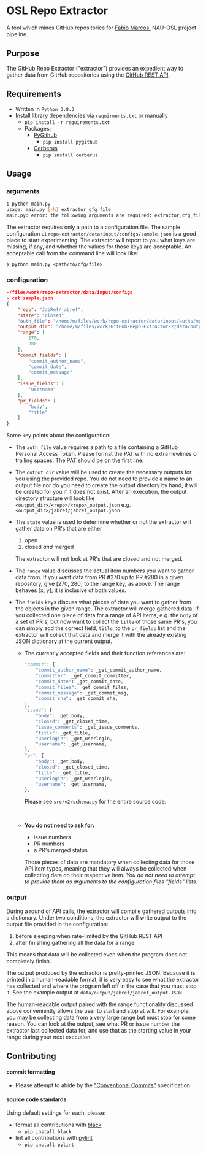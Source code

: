 # OSL Repo Extractor

A tool which mines GitHub repositories for [Fabio Marcos'](https://github.com/fabiojavamarcos) NAU-OSL project pipeline.


## Purpose
The GitHub Repo Extractor ("extractor") provides an expedient way to gather data from GitHub repositories using the [GitHub REST API](https://docs.github.com/en/rest).




## Requirements
- Written in `Python 3.8.3`
- Install library dependencies via `requirments.txt` or manually
    - `pip install -r requirements.txt`
    - Packages:
        - [PyGithub](https://pygithub.readthedocs.io/en/latest/introduction.html)
            - `pip install pygithub`
        - [Cerberus](https://docs.python-cerberus.org/en/stable/)
            - `pip install cerberus`




## Usage
### arguments
```sh
$ python main.py
usage: main.py [-h] extractor_cfg_file
main.py: error: the following arguments are required: extractor_cfg_file
```

The extractor requires only a path to a configuration file. The sample configuration at
`repo-extractor/data/input/configs/sample.json` is a good place to start experimenting. The extractor will report to you
what keys are missing, if any, and whether the values for those keys are acceptable. An acceptable call from the command line
will look like:

```shell
$ python main.py <path/to/cfg/file>
```


### configuration
```json
~/files/work/repo-extractor/data/input/configs
» cat sample.json
{
    "repo": "JabRef/jabref",
    "state": "closed"
    "auth_file": "/home/m/files/work/repo-extractor/data/input/auths/mp_auth.txt",
    "output_dir": "/home/m/files/work/GitHub-Repo-Extractor-2/data/output",
    "range": [
        270,
        280
    ],
    "commit_fields": [
        "commit_author_name",
        "commit_date",
        "commit_message"
    ],
    "issue_fields": [
        "username"
    ],
    "pr_fields": [
        "body",
        "title"
    ]
}
```

Some key points about the configuration:

- The `auth_file` value requires a path to a file containing a GitHub Personal Access Token. Please format the PAT with no
  extra newlines or trailing spaces. The PAT should be on the first line.

- The `output_dir` value will be used to create the necessary outputs for you using the provided repo. You do not need to
  provide a name to an output file nor do you need to create the output directory by hand; it will be created for you if it
  does not exist.  After an execution, the output directory structure will look like `<output_dir>/<repo>/<repo>_output.json`
  e.g. `<output_dir>/jabref/jabref_output.json`

- The `state` value is used to determine whether or not the extractor will gather data on PR's that are either
    1. open
    2. closed *and* merged

    The extractor will not look at PR's that are closed and not merged.

- The `range` value discusses the actual item numbers you want to gather data from. If you want data from PR #270 up to
  PR #280 in a given repository, give [270, 280] to the range key, as above. The range behaves [x, y]; it is inclusive of both values.

- The `fields` keys discuss what pieces of data you want to gather from the objects in the given range. The extractor will
  merge gathered data. If you collected one piece of data for a range of API items, e.g. the `body` of a set of PR's, but now want to collect the `title` of those same PR's, you can simply add the correct field, `title`, to the `pr_fields` list and the extractor will collect that data and merge it with the already existing JSON dictionary at the current output.

    - The currently accepted fields and their function references are:
        ```python
        "commit": {
            "commit_author_name": _get_commit_author_name,
            "committer": _get_commit_committer,
            "commit_date": _get_commit_date,
            "commit_files": _get_commit_files,
            "commit_message": _get_commit_msg,
            "commit_sha": _get_commit_sha,
        },
        "issue": {
            "body": _get_body,
            "closed": _get_closed_time,
            "issue_comments": _get_issue_comments,
            "title": _get_title,
            "userlogin": _get_userlogin,
            "username": _get_username,
        },
        "pr": {
            "body": _get_body,
            "closed": _get_closed_time,
            "title": _get_title,
            "userlogin": _get_userlogin,
            "username": _get_username,
        },
        ```

        Please see `src/v2/schema.py` for the entire source code.


        <br>

    - **You do not need to ask for:**
        - issue numbers
        - PR numbers
        - a PR's merged status

      Those pieces of data are mandatory when collecting data for those API item types, meaning that they will always be collected when collecting data on their respective item. *You do not need to attempt to provide them as arguments to the configuration files "fields" lists.*


### output
During a round of API calls, the extractor will compile gathered outputs into a dictionary. Under two conditions, the
extractor will write output to the output file provided in the configuration:

1. before sleeping when rate-limited by the GitHub REST API
2. after finishing gathering all the data for a range

This means that data will be collected even when the program does not completely finish.

The output produced by the extractor is pretty-printed JSON. Because it is printed in a human-readable format, it is very
easy to see what the extractor has collected and where the program left off in the case that you must stop it. See the
example output at `data/output/jabref/jabref_output.JSON`.

The human-readable output paired with the range functionality discussed above conveniently allows the user to start and stop
at will. For example, you may be collecting data from a very large range but must stop for some reason. You can look at the
output, see what PR or issue number the extractor last collected data for, and use that as the starting value in your range
during your next execution.




## Contributing

#### commit formatting
- Please attempt to abide by the ["Conventional Commits"](https://www.conventionalcommits.org) specification

#### source code standards
Using default settings for each, please:
- format all contributions with [black](https://pypi.org/project/black/)
    - `pip install black`
- lint all contributions with [pylint](https://pypi.org/project/pylint/)
    - `pip install pylint`
